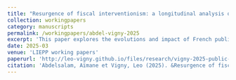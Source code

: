 ```yaml
---
title: "Resurgence of fiscal interventionism: a longitudinal analysis of public aid to businesses in France since 1949"
collection: workingpapers
category: manuscripts
permalink: /workingpapers/abdel-vigny-2025
excerpt: 'This paper explores the evolutions and impact of French public aid.'
date: 2025-03
venue: 'LIEPP working papers'
paperurl: 'http://leo-vigny.github.io/files/research/vigny-2025-public-aid.pdf'
citation: 'Abdelsalam, Aïmane et Vigny, Leo (2025). &Resurgence of fiscal interventionism: a longitudinal analysis of public aid to businesses in France since 1949.&quot; <i>LIEPP working papers 1</i>. 177.'
---
```

